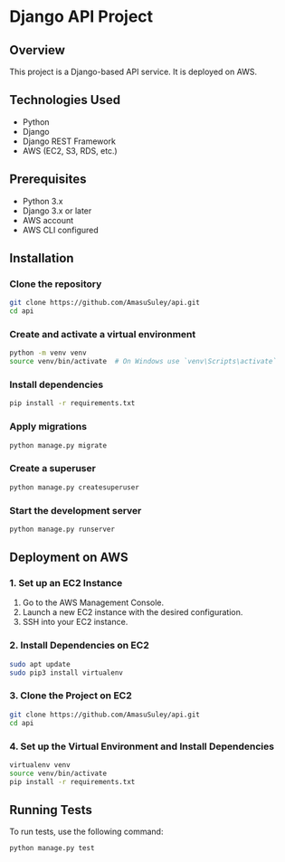 # Django API Project

## Overview
This project is a Django-based API service. It is deployed on AWS.

## Technologies Used
- Python
- Django
- Django REST Framework
- AWS (EC2, S3, RDS, etc.)

## Prerequisites
- Python 3.x
- Django 3.x or later
- AWS account
- AWS CLI configured

## Installation

### Clone the repository
```bash
git clone https://github.com/AmasuSuley/api.git
cd api
```

### Create and activate a virtual environment
```bash
python -m venv venv
source venv/bin/activate  # On Windows use `venv\Scripts\activate`
```

### Install dependencies
```bash
pip install -r requirements.txt
```

### Apply migrations
```bash
python manage.py migrate
```

### Create a superuser
```bash
python manage.py createsuperuser
```

### Start the development server
```bash
python manage.py runserver
```

## Deployment on AWS

### 1. Set up an EC2 Instance

1. Go to the AWS Management Console.
2. Launch a new EC2 instance with the desired configuration.
3. SSH into your EC2 instance.

### 2. Install Dependencies on EC2

```bash
sudo apt update
sudo pip3 install virtualenv
```

### 3. Clone the Project on EC2

```bash
git clone https://github.com/AmasuSuley/api.git
cd api
```

### 4. Set up the Virtual Environment and Install Dependencies

```bash
virtualenv venv
source venv/bin/activate
pip install -r requirements.txt
```



## Running Tests

To run tests, use the following command:
```bash
python manage.py test
```

